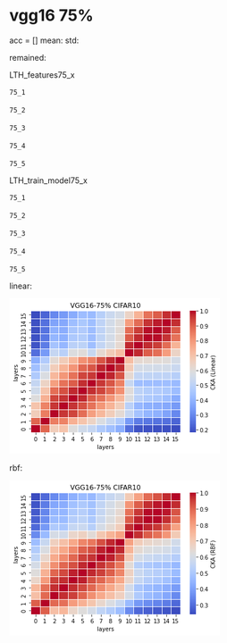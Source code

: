 # vgg16 75%
acc = [] mean: std:

remained:

LTH_features75_x
```
75_1

75_2

75_3

75_4

75_5

```

LTH_train_model75_x
```
75_1

75_2

75_3

75_4

75_5

```

linear:

![lth75linear](lth75linear.png)

rbf:

![lth75rbf](lth75rbf.png)

